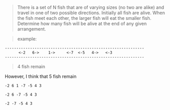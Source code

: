 > There is a set of N fish that are of varying sizes (no two are alike) and travel in one of two possible directions. Initially all fish are alive. When the fish meet each other, the larger fish will eat the smaller fish. Determine how many fish will be alive at the end of any given arrangement.

> example:
```angular2html
-------------------------------------------------------------
      <-2   6->    1->     <-7  <-5   4->   <-3
-------------------------------------------------------------
```

>4 fish remain

However, I think that 5 fish remain

```
-2 6 1 -7 -5 4 3 

-2 6 -7 -5 4 3 

-2 -7 -5 4 3 
```
